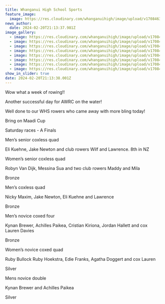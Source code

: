 ```yaml
---
title: Whanganui High School Sports
feature_image:
  image: https://res.cloudinary.com/whanganuihigh/image/upload/v1708463759/News/Rowing.jpg
news_author:
  date: 2024-02-20T21:13:37.981Z
image_gallery:
  - image: https://res.cloudinary.com/whanganuihigh/image/upload/v1708464824/News/Rowing5.jpg
  - image: https://res.cloudinary.com/whanganuihigh/image/upload/v1708464824/News/Rowing3.jpg
  - image: https://res.cloudinary.com/whanganuihigh/image/upload/v1708464824/News/Rowing6.jpg
  - image: https://res.cloudinary.com/whanganuihigh/image/upload/v1708464824/News/Rowing2.jpg
  - image: https://res.cloudinary.com/whanganuihigh/image/upload/v1708464824/News/Rowing1.jpg
  - image: https://res.cloudinary.com/whanganuihigh/image/upload/v1708464826/News/Rowing8.jpg
  - image: https://res.cloudinary.com/whanganuihigh/image/upload/v1708464826/News/Rowing7.jpg
  - image: https://res.cloudinary.com/whanganuihigh/image/upload/v1708464825/News/Rowing4.jpg
show_in_slider: true
date: 2024-02-20T21:13:38.001Z
---
```

Wow what a week of rowing!! 

Another successful day for AWRC on the water!

Well done to our WHS rowers who came away with more bling today!

[](<>)Bring on Maadi Cup 

Saturday races - A Finals

Men’s senior coxless quad

Eli Kuehne, Jake Newton and club rowers Wilf and Lawrence. 8th in NZ

Women’s senior coxless quad

Robyn Van Dijk, Messina Sua and two club rowers Maddy and Mila

Bronze 

Men’s coxless quad

Nicky Maxim, Jake Newton, Eli Kuehne and Lawrence

Bronze

Men’s novice coxed four

Kynan Brewer, Achilles Paikea, Cristian Kiriona, Jordan Hallett and cox Lauren Davies

Bronze 

Women’s novice coxed quad

Ruby Bullock Ruby Hoekstra, Edie Franks, Agatha Doggert and cox Lauren

Silver 

Mens novice double

Kynan Brewer and Achilles Paikea

Silver